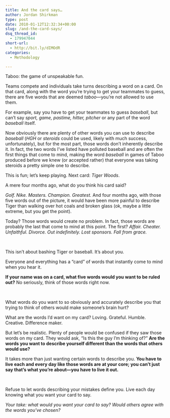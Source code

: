 ```yaml
---
title: And the card says…
author: Jordan Shirkman
type: post
date: 2010-01-12T12:32:34+00:00
slug: /and-the-card-says/
dsq_thread_id:
  - 179947044
short-url:
  - http://bit.ly/dIMOdR
categories:
  - Methodology

---
```

Taboo: the game of unspeakable fun.

Teams compete and individuals take turns describing a word on a card. On that card, along with the word you’re trying to get your teammates to guess, there are five words that are deemed _taboo_—you’re not allowed to use them.

For example, say you have to get your teammates to guess _baseball_, but can’t say _sport, game, pastime, hitter, pitcher_ or any part of the word _baseball_ itself.

Now obviously there are plenty of other words you can use to describe _baseball_ (_HGH_ or _steroids_ could be used, likely with much success, unfortunately), but for the most part, those words don’t inherently describe it. In fact, the two words I’ve listed have polluted baseball and are often the first things that come to mind, making the word _baseball_ in games of Taboo produced before we knew (or accepted rather) that everyone was taking steroids a pretty simple one to describe.

This is fun; let’s keep playing. Next card: _Tiger Woods_.

A mere four months ago, what do you think his card said?

_Golf. Nike. Masters. Champion. Greatest._ And four months ago, with those five words out of the picture, it would have been more painful to describe Tiger than walking over hot coals and broken glass (ok, maybe a little extreme, but you get the point).

Today? Those words would create no problem. In fact, those words are probably the last that come to mind at this point. The first? _Affair. Cheater. Unfaithful. Divorce. Out indefinitely. Lost sponsors. Fall from grace._

&nbsp;

This isn’t about bashing Tiger or baseball. It’s about you.

Everyone and everything has a &#8220;card&#8221; of words that instantly come to mind when you hear it.

**If your name was on a card, what five words would you want to be ruled out?** No seriously, think of those words right now.

&nbsp;

What words do you want to so obviously and accurately describe you that trying to think of others would make someone’s brain hurt?

What are the words I’d want on my card? Loving. Grateful. Humble. Creative. Difference maker.

But let’s be realistic. Plenty of people would be confused if they saw those words on my card. They would ask, “Is this the guy I’m thinking of?” **Are the words you want to describe yourself different than the words that others would use?** 

It takes more than just wanting certain words to describe you. **You have to live each and every day like those words are at your core; you can’t just say that’s what you’re about—you have to live it out.**

&nbsp;

Refuse to let words describing your mistakes define you. Live each day knowing what you want your card to say.

_Your take: what would you want your card to say? Would others agree with the words you've chosen?_